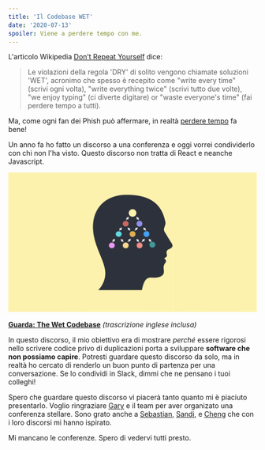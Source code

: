 ```yaml
---
title: 'Il Codebase WET'
date: '2020-07-13'
spoiler: Viene a perdere tempo con me.
---
```


L'articolo Wikipedia [Don’t Repeat Yourself](https://en.wikipedia.org/wiki/Don%27t_repeat_yourself) dice:

>Le violazioni della regola 'DRY' di solito vengono chiamate soluzioni 'WET', acronimo che spesso è recepito come "write every time" (scrivi ogni volta), "write everything twice" (scrivi tutto due volte), "we enjoy typing" (ci diverte digitare) or "waste everyone's time" (fai perdere tempo a tutti).

Ma, come ogni fan dei Phish può affermare, in realtà [perdere tempo](https://www.youtube.com/watch?v=Zg2tVuXXkpk) fa bene!

Un anno fa ho fatto un discorso a una conferenza e oggi vorrei condividerlo con chi non l'ha visto. Questo discorso non tratta di React e neanche Javascript.

<a target="_blank" href="https://www.deconstructconf.com/2019/dan-abramov-the-wet-codebase">![Una slide del discorso](./wet_codebase.png)</a>

**[Guarda: The Wet Codebase](https://www.deconstructconf.com/2019/dan-abramov-the-wet-codebase)** *(trascrizione inglese inclusa)*

In questo discorso, il mio obiettivo era di mostrare *perché* essere rigorosi nello scrivere codice privo di duplicazioni porta a sviluppare **software che non possiamo capire**. Potresti guardare questo discorso da solo, ma in realtà ho cercato di renderlo un buon punto di partenza per una conversazione. Se lo condividi in Slack, dimmi che ne pensano i tuoi colleghi!

Spero che guardare questo discorso vi piacerà tanto quanto mi è piaciuto presentarlo.  Voglio ringraziare [Gary](https://twitter.com/garybernhardt/) e il team per aver organizato una conferenza stellare.  Sono grato anche a [Sebastian](https://twitter.com/sebmarkbage), [Sandi](https://twitter.com/sandimetz), e [Cheng](https://twitter.com/_chenglou) che con i loro discorsi mi hanno ispirato.

Mi mancano le conferenze.  Spero di vedervi tutti presto.
